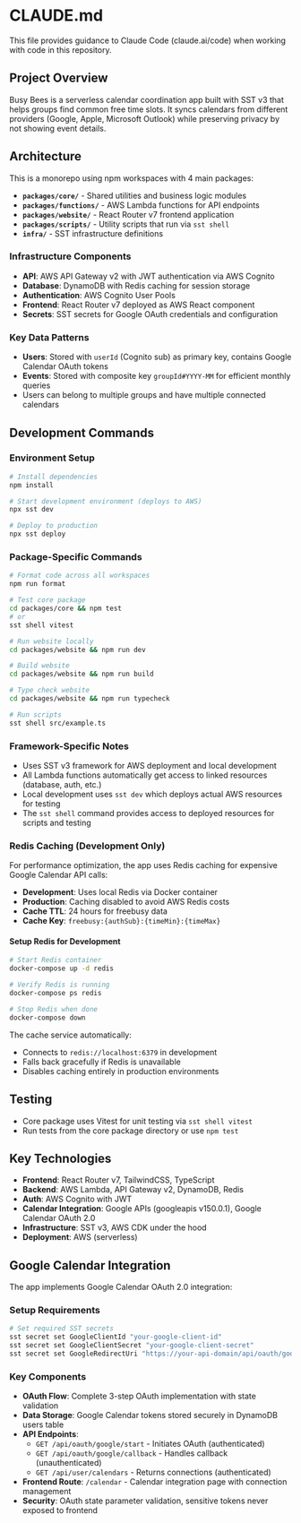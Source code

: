 # CLAUDE.md

This file provides guidance to Claude Code (claude.ai/code) when working with code in this repository.

## Project Overview

Busy Bees is a serverless calendar coordination app built with SST v3 that helps groups find common free time slots. It syncs calendars from different providers (Google, Apple, Microsoft Outlook) while preserving privacy by not showing event details.

## Architecture

This is a monorepo using npm workspaces with 4 main packages:

- **`packages/core/`** - Shared utilities and business logic modules
- **`packages/functions/`** - AWS Lambda functions for API endpoints
- **`packages/website/`** - React Router v7 frontend application
- **`packages/scripts/`** - Utility scripts that run via `sst shell`
- **`infra/`** - SST infrastructure definitions

### Infrastructure Components

- **API**: AWS API Gateway v2 with JWT authentication via AWS Cognito
- **Database**: DynamoDB with Redis caching for session storage
- **Authentication**: AWS Cognito User Pools
- **Frontend**: React Router v7 deployed as AWS React component
- **Secrets**: SST secrets for Google OAuth credentials and configuration

### Key Data Patterns

- **Users**: Stored with `userId` (Cognito sub) as primary key, contains Google Calendar OAuth tokens
- **Events**: Stored with composite key `groupId#YYYY-MM` for efficient monthly queries
- Users can belong to multiple groups and have multiple connected calendars

## Development Commands

### Environment Setup

```bash
# Install dependencies
npm install

# Start development environment (deploys to AWS)
npx sst dev

# Deploy to production
npx sst deploy
```

### Package-Specific Commands

```bash
# Format code across all workspaces
npm run format

# Test core package
cd packages/core && npm test
# or
sst shell vitest

# Run website locally
cd packages/website && npm run dev

# Build website
cd packages/website && npm run build

# Type check website
cd packages/website && npm run typecheck

# Run scripts
sst shell src/example.ts
```

### Framework-Specific Notes

- Uses SST v3 framework for AWS deployment and local development
- All Lambda functions automatically get access to linked resources (database, auth, etc.)
- Local development uses `sst dev` which deploys actual AWS resources for testing
- The `sst shell` command provides access to deployed resources for scripts and testing

### Redis Caching (Development Only)

For performance optimization, the app uses Redis caching for expensive Google Calendar API calls:

- **Development**: Uses local Redis via Docker container
- **Production**: Caching disabled to avoid AWS Redis costs
- **Cache TTL**: 24 hours for freebusy data
- **Cache Key**: `freebusy:{authSub}:{timeMin}:{timeMax}`

#### Setup Redis for Development

```bash
# Start Redis container
docker-compose up -d redis

# Verify Redis is running
docker-compose ps redis

# Stop Redis when done
docker-compose down
```

The cache service automatically:
- Connects to `redis://localhost:6379` in development
- Falls back gracefully if Redis is unavailable
- Disables caching entirely in production environments

## Testing

- Core package uses Vitest for unit testing via `sst shell vitest`
- Run tests from the core package directory or use `npm test`

## Key Technologies

- **Frontend**: React Router v7, TailwindCSS, TypeScript
- **Backend**: AWS Lambda, API Gateway v2, DynamoDB, Redis
- **Auth**: AWS Cognito with JWT
- **Calendar Integration**: Google APIs (googleapis v150.0.1), Google Calendar OAuth 2.0
- **Infrastructure**: SST v3, AWS CDK under the hood
- **Deployment**: AWS (serverless)

## Google Calendar Integration

The app implements Google Calendar OAuth 2.0 integration:

### Setup Requirements

```bash
# Set required SST secrets
sst secret set GoogleClientId "your-google-client-id"
sst secret set GoogleClientSecret "your-google-client-secret"
sst secret set GoogleRedirectUri "https://your-api-domain/api/oauth/google/callback"
```

### Key Components

- **OAuth Flow**: Complete 3-step OAuth implementation with state validation
- **Data Storage**: Google Calendar tokens stored securely in DynamoDB users table
- **API Endpoints**:
  - `GET /api/oauth/google/start` - Initiates OAuth (authenticated)
  - `GET /api/oauth/google/callback` - Handles callback (unauthenticated)
  - `GET /api/user/calendars` - Returns connections (authenticated)
- **Frontend Route**: `/calendar` - Calendar integration page with connection management
- **Security**: OAuth state parameter validation, sensitive tokens never exposed to frontend
